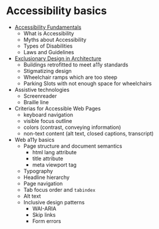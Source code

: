 # Accessibility basics

- [Accessibility Fundamentals](fundamentals/)
  - What is Accessibility
  - Myths about Accessibility
  - Types of Disabilities
  - Laws and Guidelines
- [Exclusionary Design in Architecture](exclusionary-design-architecture.md)
  - Buildings retrofitted to meet a11y standards
  - Stigmatizing design
  - Wheelchair ramps which are too steep
  - Parking Slots with not enough space for wheelchairs
- Assistive technologies
  - Screenreader
  - Braille line
- Criterias for Accessible Web Pages
  - keyboard navigation
  - visible focus outline
  - colors (contrast, conveying information)
  - non-text content (alt text, closed captions, transcript)
- Web a11y basics
  - Page structure and document semantics
    - html lang attribute
    - title attribute
    - meta viewport tag
  - Typography
  - Headline hierarchy
  - Page navigation
  - Tab focus order and `tabindex`
  - Alt text
  - Inclusive design patterns 
    - WAI-ARIA 
    - Skip links
    - Form errors
 